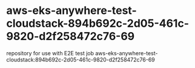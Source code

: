 # aws-eks-anywhere-test-cloudstack-894b692c-2d05-461c-9820-d2f258472c76-69
repository for use with E2E test job aws-eks-anywhere-test-cloudstack:894b692c-2d05-461c-9820-d2f258472c76-69
